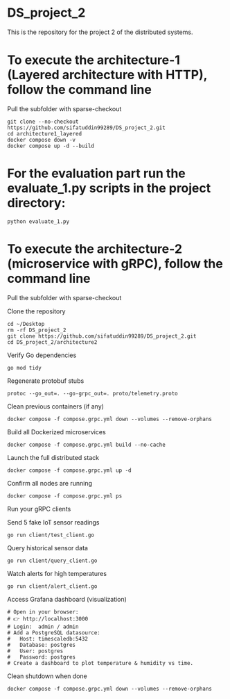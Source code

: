 # DS_project_2
This is the repository for the project 2 of the distributed systems. 

# To execute the architecture-1 (Layered architecture with HTTP), follow the command line
Pull the subfolder with sparse-checkout
```
git clone --no-checkout https://github.com/sifatuddin99289/DS_project_2.git
cd architecture1_layered 
docker compose down -v
docker compose up -d --build

```
# For the evaluation part run the evaluate_1.py scripts in the project directory: 

```
python evaluate_1.py

```

# To execute the architecture-2 (microservice with gRPC), follow the command line
Pull the subfolder with sparse-checkout


Clone the repository
```
cd ~/Desktop
rm -rf DS_project_2
git clone https://github.com/sifatuddin99289/DS_project_2.git
cd DS_project_2/architecture2
```
 Verify Go dependencies
```
go mod tidy
```
Regenerate protobuf stubs
```
protoc --go_out=. --go-grpc_out=. proto/telemetry.proto
```
Clean previous containers (if any)
```
docker compose -f compose.grpc.yml down --volumes --remove-orphans
```
Build all Dockerized microservices
```
docker compose -f compose.grpc.yml build --no-cache
```
Launch the full distributed stack
```
docker compose -f compose.grpc.yml up -d
```
Confirm all nodes are running
```
docker compose -f compose.grpc.yml ps
```

Run your gRPC clients

Send 5 fake IoT sensor readings
```
go run client/test_client.go
```
Query historical sensor data
```
go run client/query_client.go
```
Watch alerts for high temperatures
```
go run client/alert_client.go
```
Access Grafana dashboard (visualization)
```
# Open in your browser:
# 👉 http://localhost:3000
# Login:  admin / admin
# Add a PostgreSQL datasource:
#   Host: timescaledb:5432
#   Database: postgres
#   User: postgres
#   Password: postgres
# Create a dashboard to plot temperature & humidity vs time.
```
Clean shutdown when done
```
docker compose -f compose.grpc.yml down --volumes --remove-orphans
```
